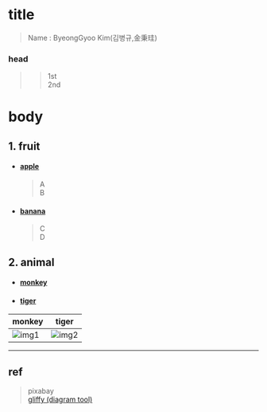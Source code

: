 title
=========
> Name : ByeongGyoo Kim(김병규,金秉珪)

### head
>	> 1st   
>	> 2nd   

# body
## 1. fruit
* #### [apple]
	> A   
	> B   
* #### [banana]
	> C   
	> D   

## 2. animal
* #### [monkey]
* #### [tiger]

| monkey | tiger |
|---|---|
| ![img1](https://cdn.pixabay.com/photo/2017/09/26/23/04/monkey-2790452_1280.jpg) | ![img2](https://cdn.pixabay.com/photo/2017/07/22/22/56/tiger-2530158_1280.jpg) |

---
## ref
>	pixabay   
>	[gliffy (diagram tool)](https://www.gliffy.com/)

[//]: #
[apple]: </> "apple"
[banana]: </>
[monkey]: </>
[tiger]: </>
